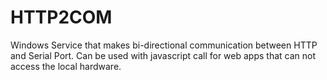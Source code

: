 HTTP2COM
========

Windows Service that makes bi-directional communication between HTTP and Serial Port. 
Can be used with javascript call for web apps that can not access the local hardware.
